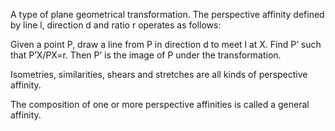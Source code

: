 A type of plane geometrical transformation. The perspective affinity
defined by line l, direction d and ratio r operates as follows:

Given a point P, draw a line from P in direction d to meet l at X. Find
P’ such that P’X/PX=r. Then P’ is the image of P under the
transformation.

Isometries, similarities, shears and stretches are all kinds of
perspective affinity.

The composition of one or more perspective affinities is called a
general affinity.
